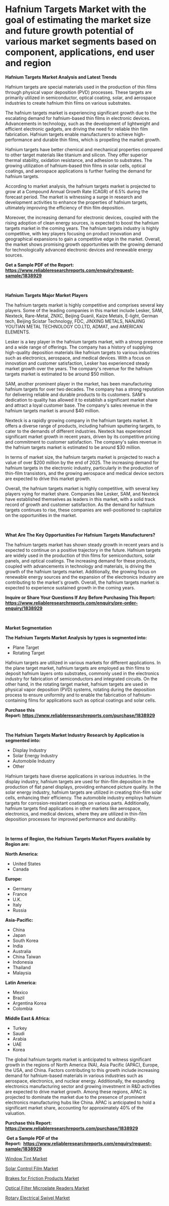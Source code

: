 <p><h1>Hafnium Targets Market with the goal of estimating the market size and future growth potential of various market segments based on component, applications, end user and region</h1></p><p><strong>Hafnium Targets Market Analysis and Latest Trends</strong></p>
<p><p>Hafnium targets are special materials used in the production of thin films through physical vapor deposition (PVD) processes. These targets are primarily utilized in semiconductor, optical coating, solar, and aerospace industries to create hafnium thin films on various substrates.</p><p>The hafnium targets market is experiencing significant growth due to the escalating demand for hafnium-based thin films in electronic devices. Advancements in technology, such as the development of lightweight and efficient electronic gadgets, are driving the need for reliable thin film fabrication. Hafnium targets enable manufacturers to achieve high-performance and durable thin films, which is propelling the market growth.</p><p>Hafnium targets have better chemical and mechanical properties compared to other target materials like titanium and silicon. They offer superior thermal stability, oxidation resistance, and adhesion to substrates. The growing utilization of hafnium-based thin films in solar cells, optical coatings, and aerospace applications is further fueling the demand for hafnium targets.</p><p>According to market analysis, the hafnium targets market is projected to grow at a Compound Annual Growth Rate (CAGR) of 6.5% during the forecast period. The market is witnessing a surge in research and development activities to enhance the properties of hafnium targets, ultimately improving the efficiency of thin film deposition.</p><p>Moreover, the increasing demand for electronic devices, coupled with the rising adoption of clean energy sources, is expected to boost the hafnium targets market in the coming years. The hafnium targets industry is highly competitive, with key players focusing on product innovation and geographical expansions to gain a competitive edge in the market. Overall, the market shows promising growth opportunities with the growing demand for technologically advanced electronic devices and renewable energy sources.</p></p>
<p><strong>Get a Sample PDF of the Report:&nbsp; <a href="https://www.reliableresearchreports.com/enquiry/request-sample/1838929">https://www.reliableresearchreports.com/enquiry/request-sample/1838929</a></strong></p>
<p>&nbsp;</p>
<p><strong>Hafnium Targets Major Market Players</strong></p>
<p><p>The hafnium targets market is highly competitive and comprises several key players. Some of the leading companies in this market include Lesker, SAM, Nexteck, Rare-Metal, ZNXC, Beijing Guanli, Kaize Metals, E-light, German tech, Beijing Scistar Technology, FDC, JINXING METALS, NANJING YOUTIAN METAL TECHNOLOGY CO.LTD, ADMAT, and AMERICAN ELEMENTS. </p><p>Lesker is a key player in the hafnium targets market, with a strong presence and a wide range of offerings. The company has a history of supplying high-quality deposition materials like hafnium targets to various industries such as electronics, aerospace, and medical devices. With a focus on innovation and customer satisfaction, Lesker has experienced steady market growth over the years. The company's revenue for the hafnium targets market is estimated to be around $50 million.</p><p>SAM, another prominent player in the market, has been manufacturing hafnium targets for over two decades. The company has a strong reputation for delivering reliable and durable products to its customers. SAM's dedication to quality has allowed it to establish a significant market share and attract a loyal customer base. The company's sales revenue in the hafnium targets market is around $40 million.</p><p>Nexteck is a rapidly growing company in the hafnium targets market. It offers a diverse range of products, including hafnium sputtering targets, to cater to the demands of different industries. Nexteck has experienced significant market growth in recent years, driven by its competitive pricing and commitment to customer satisfaction. The company's sales revenue in the hafnium targets market is estimated to be around $30 million.</p><p>In terms of market size, the hafnium targets market is projected to reach a value of over $200 million by the end of 2025. The increasing demand for hafnium targets in the electronic industry, particularly in the production of thin-film transistors, and the growing aerospace and medical device sectors are expected to drive this market growth.</p><p>Overall, the hafnium targets market is highly competitive, with several key players vying for market share. Companies like Lesker, SAM, and Nexteck have established themselves as leaders in this market, with a solid track record of growth and customer satisfaction. As the demand for hafnium targets continues to rise, these companies are well-positioned to capitalize on the opportunities in the market.</p></p>
<p>&nbsp;</p>
<p><strong>What Are The Key Opportunities For Hafnium Targets Manufacturers?</strong></p>
<p><p>The hafnium targets market has shown steady growth in recent years and is expected to continue on a positive trajectory in the future. Hafnium targets are widely used in the production of thin films for semiconductors, solar panels, and optical coatings. The increasing demand for these products, coupled with advancements in technology and materials, is driving the growth of the hafnium targets market. Additionally, the growing focus on renewable energy sources and the expansion of the electronics industry are contributing to the market's growth. Overall, the hafnium targets market is expected to experience sustained growth in the coming years.</p></p>
<p><strong>Inquire or Share Your Questions If Any Before Purchasing This Report: <a href="https://www.reliableresearchreports.com/enquiry/pre-order-enquiry/1838929">https://www.reliableresearchreports.com/enquiry/pre-order-enquiry/1838929</a></strong></p>
<p>&nbsp;</p>
<p><strong>Market Segmentation</strong></p>
<p><strong>The Hafnium Targets Market Analysis by types is segmented into:</strong></p>
<p><ul><li>Plane Target</li><li>Rotating Target</li></ul></p>
<p><p>Hafnium targets are utilized in various markets for different applications. In the plane target market, hafnium targets are employed as thin films to deposit hafnium layers onto substrates, commonly used in the electronics industry for fabrication of semiconductors and integrated circuits. On the other hand, in the rotating target market, hafnium targets are used in physical vapor deposition (PVD) systems, rotating during the deposition process to ensure uniformity and to enable the fabrication of hafnium-containing films for applications such as optical coatings and solar cells.</p></p>
<p><strong>Purchase this Report:&nbsp;<a href="https://www.reliableresearchreports.com/purchase/1838929">https://www.reliableresearchreports.com/purchase/1838929</a></strong></p>
<p>&nbsp;</p>
<p><strong>The Hafnium Targets Market Industry Research by Application is segmented into:</strong></p>
<p><ul><li>Display Industry</li><li>Solar Energy Industry</li><li>Automobile Industry</li><li>Other</li></ul></p>
<p><p>Hafnium targets have diverse applications in various industries. In the display industry, hafnium targets are used for thin-film deposition in the production of flat panel displays, providing enhanced picture quality. In the solar energy industry, hafnium targets are utilized in creating thin-film solar cells, enhancing their efficiency. The automobile industry employs hafnium targets for corrosion-resistant coatings on various parts. Additionally, hafnium targets find applications in other markets like aerospace, electronics, and medical devices, where they are utilized in thin-film deposition processes for improved performance and durability.</p></p>
<p>&nbsp;</p>
<p><strong>In terms of Region, the Hafnium Targets Market Players available by Region are:</strong></p>
<p>
    <p> <strong> North America: </strong>
        <ul>
            <li>United States</li>
            <li>Canada</li>
        </ul>
        </p> 
    <p> <strong> Europe: </strong>
        <ul>
            <li>Germany</li>
            <li>France</li>
            <li>U.K.</li>
            <li>Italy</li>
            <li>Russia</li>
        </ul>
        </p> 
    <p> <strong> Asia-Pacific: </strong>
        <ul>
            <li>China</li>
            <li>Japan</li>
            <li>South Korea</li>
            <li>India</li>
            <li>Australia</li>
            <li>China Taiwan</li>
            <li>Indonesia</li>
            <li>Thailand</li>
            <li>Malaysia</li>
        </ul>
        </p> 
    <p> <strong> Latin America: </strong>
        <ul>
            <li>Mexico</li>
            <li>Brazil</li>
            <li>Argentina Korea</li>
            <li>Colombia</li>
        </ul>
        </p> 
    <p> <strong> Middle East & Africa: </strong>
        <ul>
            <li>Turkey</li>
            <li>Saudi</li>
            <li>Arabia</li>
            <li>UAE</li>
            <li>Korea</li>
        </ul>
    </p>
    </p>
<p><p>The global hafnium targets market is anticipated to witness significant growth in the regions of North America (NA), Asia Pacific (APAC), Europe, the USA, and China. Factors contributing to this growth include increasing demand for hafnium-based materials in various industries such as aerospace, electronics, and nuclear energy. Additionally, the expanding electronics manufacturing sector and growing investment in R&D activities are expected to drive market growth. Among these regions, APAC is projected to dominate the market due to the presence of prominent electronics manufacturing hubs like China. APAC is anticipated to hold a significant market share, accounting for approximately 40% of the valuation.</p></p>
<p><strong>Purchase this Report: <a href="https://www.reliableresearchreports.com/purchase/1838929">https://www.reliableresearchreports.com/purchase/1838929</a></strong></p>
<p>&nbsp;<strong>Get a Sample PDF of the Report:&nbsp;&nbsp;<a href="https://www.reliableresearchreports.com/enquiry/request-sample/1838929">https://www.reliableresearchreports.com/enquiry/request-sample/1838929</a></strong></p>
<p><strong></strong></p>
<p><p><a href="https://github.com/JameTravis/Market-Research-Report-List-2/blob/main/window-tint-market.md">Window Tint Market</a></p><p><a href="https://github.com/RichRobinson5/Market-Research-Report-List-2/blob/main/solar-control-film-market.md">Solar Control Film Market</a></p><p><a href="https://medium.com/@v25590012/brakes-for-friction-products-market-research-report-its-history-and-forecast-2023-to-2030-76c4ef6aa4a5">Brakes for Friction Products Market</a></p><p><a href="https://medium.com/@v27092023/optical-filter-microplate-readers-market-competitive-analysis-market-trends-and-forecast-to-2030-ea67cb827b86">Optical Filter Microplate Readers Market</a></p><p><a href="https://medium.com/@akshatsharma12/analyzing-rotary-electrical-swivel-market-global-industry-perspective-and-forecast-2023-to-2030-a85bb50d59da">Rotary Electrical Swivel Market</a></p></p>
